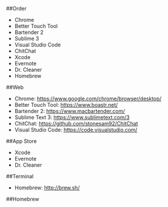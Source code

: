 ##Order
* Chrome
* Better Touch Tool
* Bartender 2
* Sublime 3
* Visual Studio Code
* ChitChat
* Xcode
* Evernote
* Dr. Cleaner
* Homebrew

##Web
* Chrome: https://www.google.com/chrome/browser/desktop/
* Better Touch Tool: https://www.boastr.net/
* Bartender 2: https://www.macbartender.com/
* Sublime Text 3: https://www.sublimetext.com/3
* ChitChat: https://github.com/stonesam92/ChitChat
* Visual Studio Code: https://code.visualstudio.com/

##App Store
* Xcode
* Evernote
* Dr. Cleaner

##Terminal
* Homebrew:  http://brew.sh/

##Homebrew

